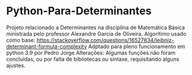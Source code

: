 # Python-Para-Determinantes
Projeto relacionado a Determinantes na disciplina de Matemática Básica ministrada pelo professor Alexandre Garcia de Oliveira.
Algorítimo usado como base: https://stackoverflow.com/questions/16527834/leibniz-determinant-formula-complexity
Adptado para pleno funcionamento em python 3.9 por Pedro Jorge
Alterações: Algumas funções não foram concluídas, ou por falta de bibliotecas ou sintaxe, requisitando alguns ajustes.
